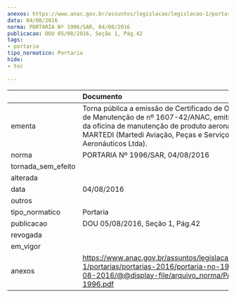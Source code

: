 ```yaml
---
anexos: https://www.anac.gov.br/assuntos/legislacao/legislacao-1/portarias/portarias-2016/portaria-no-1996-sar-04-08-2016/@@display-file/arquivo_norma/PA2016-1996.pdf
data: 04/08/2016
norma: PORTARIA Nº 1996/SAR, 04/08/2016
publicacao: DOU 05/08/2016, Seção 1, Pág.42
tags:
- portaria
tipo_normatico: Portaria
hide: 
- toc 
 
---
```


|                    | Documento                                                                                                                                                                                                               |
|:-------------------|:------------------------------------------------------------------------------------------------------------------------------------------------------------------------------------------------------------------------|
| ementa             | Torna pública a emissão de Certificado de Organização de Manutenção de nº 1607-42/ANAC, emitido em favor da oficina de manutenção de produto aeronáutico MARTEDI (Martedi Aviação, Peças e Serviços Aeronáuticos Ltda). |
| norma              | PORTARIA Nº 1996/SAR, 04/08/2016                                                                                                                                                                                        |
| tornada_sem_efeito |                                                                                                                                                                                                                         |
| alterada           |                                                                                                                                                                                                                         |
| data               | 04/08/2016                                                                                                                                                                                                              |
| outros             |                                                                                                                                                                                                                         |
| tipo_normatico     | Portaria                                                                                                                                                                                                                |
| publicacao         | DOU 05/08/2016, Seção 1, Pág.42                                                                                                                                                                                         |
| revogada           |                                                                                                                                                                                                                         |
| em_vigor           |                                                                                                                                                                                                                         |
| anexos             | https://www.anac.gov.br/assuntos/legislacao/legislacao-1/portarias/portarias-2016/portaria-no-1996-sar-04-08-2016/@@display-file/arquivo_norma/PA2016-1996.pdf                                                          |
